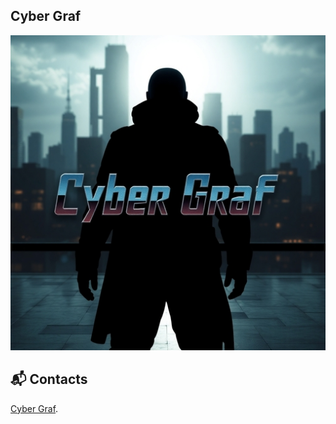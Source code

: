 ## Cyber Graf

![project_logo](/cyber_graf_logo.jpg)

## 📬 Contacts

[Cyber Graf](https://t.me/cyber_graf).